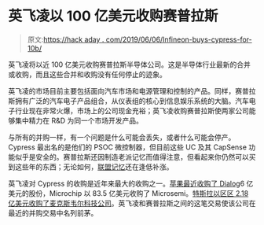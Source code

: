 # 英飞凌以 100 亿美元收购赛普拉斯

> 原文:[https://hack aday . com/2019/06/06/Infineon-buys-cypress-for-10b/](https://hackaday.com/2019/06/06/infineon-buys-cypress-for-10b/)

英飞凌将以近 100 亿美元收购赛普拉斯半导体公司。这是半导体行业最新的合并或收购，而且这些合并和收购没有任何停止的迹象。

英飞凌的市场目前主要包括面向汽车市场和电源管理和控制的产品。同样，赛普拉斯拥有广泛的汽车电子产品组合，从仪表组的核心到信息娱乐系统的大脑。汽车电子行业现在非常火爆，市场上的公司现金充裕；英飞凌收购赛普拉斯使两家公司能够集中精力在 R&D 为同一个市场开发产品。

与所有的并购一样，有一个问题是什么可能会丢失，或者什么可能会停产。Cypress 最出名的是他们的 PSOC 微控制器，但目前这些 UC 及其 CapSense 功能似乎是安全的。赛普拉斯还因制造老派记忆而值得注意，但看起来你仍然可以买到这些年的东西；无论如何，[联盟记忆](https://www.alliancememory.com/)还在逢低补涨。

英飞凌对 Cypress 的收购是近年来最大的收购之一。[苹果最近收购了 Dialog](https://hackaday.com/2018/10/13/mergers-and-acquisitions-apple-buys-most-of-dialog/)6 亿美元的股份，Microchip 以 83.5 亿美元收购了 Microsemi。[特斯拉以区区 2.18 亿美元收购了麦克斯韦尔科技公司](https://hackaday.com/2019/02/04/tesla-eyes-ultracapacitor-future-with-maxwell-acquisition/)。英飞凌和赛普拉斯之间的这笔交易使该公司在最近的并购交易中名列前茅。